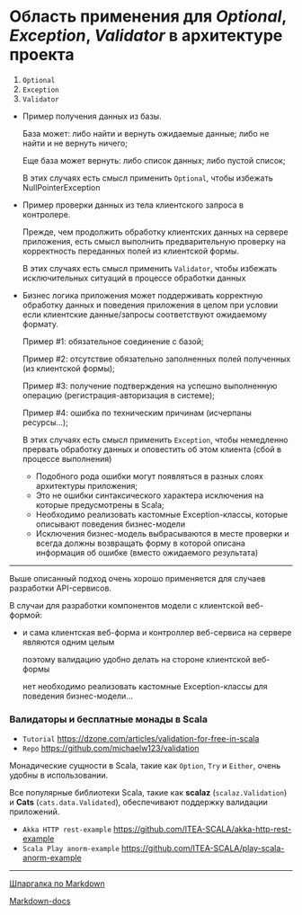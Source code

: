# Область применения для *Optional*, *Exception*, *Validator* в архитектуре проекта

1. `Optional`
2. `Exception`
3. `Validator`

* Пример получения данных из базы.

  База может: либо найти и вернуть ожидаемые данные; либо не найти и не вернуть ничего;

  Еще база может вернуть: либо список данных; либо пустой список;

  В этих случаях есть смысл применить `Optional`, чтобы избежать NullPointerException

* Пример проверки данных из тела клиентского запроса в контролере.

  Прежде, чем продолжить обработку клиентских данных на сервере приложения, есть смысл выполнить предварительную проверку на корректность переданных полей из клиентской формы.

  В этих случаях есть смысл применить `Validator`, чтобы избежать исключительных ситуаций в процессе обработки данных

* Бизнес логика приложения может поддерживать корректную обработку данных и поведения приложения в целом при условии если клиентские данные/запросы соответствуют ожидаемому формату.

  Пример #1: обязательное соединение с базой;

  Пример #2: отсутствие обязательно заполненных полей полученных (из клиентской формы);

  Пример #3: получение подтверждения на успешно выполненную операцию (регистрация-авторизация в системе);

  Пример #4: ошибка по техническим причинам (исчерпаны ресурсы...);

  В этих случаях есть смысл применить `Exception`, чтобы немедленно прервать обработку данных и оповестить об этом клиента (сбой в процессе выполнения)

  - Подобного рода ошибки могут появляться в разных слоях архитектуры приложения;
  - Это не ошибки синтаксического характера исключения на которые предусмотрены в Scala;
  - Необходимо реализовать кастомные Exception-классы, которые описывают поведения бизнес-модели
  - Исключения бизнес-модель выбрасываются в месте проверки и всегда должны возвращать форму в которой описана информация об ошибке (вместо ожидаемого результата)


---

Выше описанный подход очень хорошо применяется для случаев разработки API-сервисов.

В случаи для разработки компонентов модели с клиентской веб-формой:
- и сама клиентская веб-форма и контроллер веб-сервиса на сервере являются одним целым

  поэтому валидацию удобно делать на стороне клиентской веб-формы

  нет необходимо реализовать кастомные Exception-классы для поведения бизнес-модели...


### Валидаторы и бесплатные монады в Scala

* `Tutorial` https://dzone.com/articles/validation-for-free-in-scala
* `Repo` https://github.com/michaelw123/validation

Монадические сущности в Scala, такие как `Option`, `Try` и `Either`, очень удобны в использовании.

Все популярные библиотеки Scala, такие как **scalaz** (`scalaz.Validation`) и **Cats** (`cats.data.Validated`), обеспечивают поддержку валидации приложений.


* `Akka HTTP rest-example` https://github.com/ITEA-SCALA/akka-http-rest-example
* `Scala Play anorm-example` https://github.com/ITEA-SCALA/play-scala-anorm-example


---

[Шпаргалка по Markdown](https://github.com/sandino/Markdown-Cheatsheet)

[Markdown-docs](https://gist.github.com/Jekins/2bf2d0638163f1294637)
